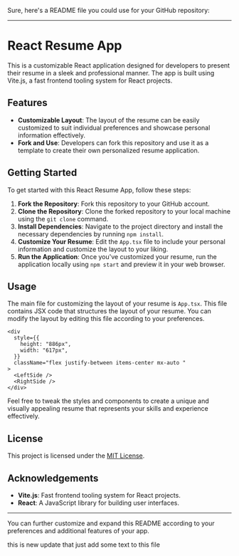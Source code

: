 Sure, here's a README file you could use for your GitHub repository:

---

# React Resume App

This is a customizable React application designed for developers to present their resume in a sleek and professional manner. The app is built using Vite.js, a fast frontend tooling system for React projects.

## Features

- **Customizable Layout**: The layout of the resume can be easily customized to suit individual preferences and showcase personal information effectively.
- **Fork and Use**: Developers can fork this repository and use it as a template to create their own personalized resume application.

## Getting Started






To get started with this React Resume App, follow these steps:

1. **Fork the Repository**: Fork this repository to your GitHub account.
2. **Clone the Repository**: Clone the forked repository to your local machine using the `git clone` command.
3. **Install Dependencies**: Navigate to the project directory and install the necessary dependencies by running `npm install`.
4. **Customize Your Resume**: Edit the `App.tsx` file to include your personal information and customize the layout to your liking.
5. **Run the Application**: Once you've customized your resume, run the application locally using `npm start` and preview it in your web browser.

## Usage

The main file for customizing the layout of your resume is `App.tsx`. This file contains JSX code that structures the layout of your resume. You can modify the layout by editing this file according to your preferences.




```tsx
<div
  style={{
    height: "886px",
    width: "617px",
  }}
  className="flex justify-between items-center mx-auto "
>
  <LeftSide />
  <RightSide />
</div>
```

Feel free to tweak the styles and components to create a unique and visually appealing resume that represents your skills and experience effectively.

## License

This project is licensed under the [MIT License](LICENSE).

## Acknowledgements

- **Vite.js**: Fast frontend tooling system for React projects.
- **React**: A JavaScript library for building user interfaces.

---

You can further customize and expand this README according to your preferences and additional features of your app.


this is new update that just add some text to this file